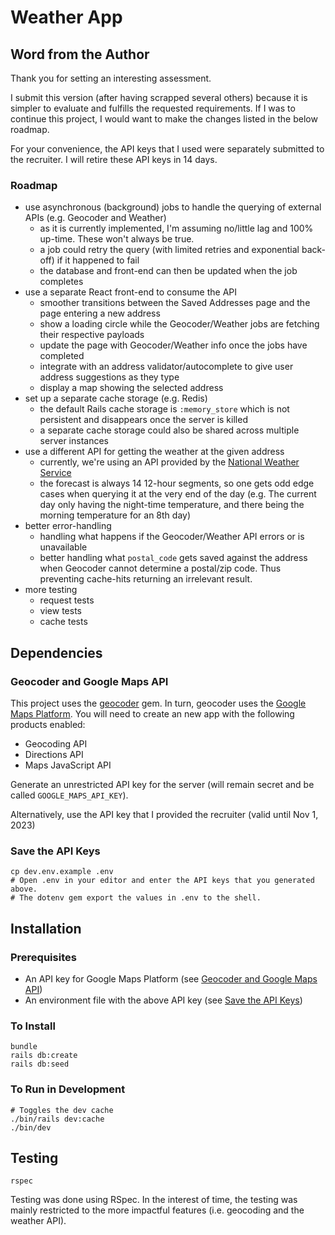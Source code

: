 # Weather App

## Word from the Author

Thank you for setting an interesting assessment.

I submit this version (after having scrapped several others) because it is simpler to evaluate and fulfills the requested requirements.
If I was to continue this project, I would want to make the changes listed in the below roadmap.

For your convenience, the API keys that I used were separately submitted to the recruiter.
I will retire these API keys in 14 days.

### Roadmap

- use asynchronous (background) jobs to handle the querying of external APIs (e.g. Geocoder and Weather)
    - as it is currently implemented, I'm assuming no/little lag and 100% up-time. These won't always be true.
    - a job could retry the query (with limited retries and exponential back-off) if it happened to fail
    - the database and front-end can then be updated when the job completes
- use a separate React front-end to consume the API
    - smoother transitions between the Saved Addresses page and the page entering a new address
    - show a loading circle while the Geocoder/Weather jobs are fetching their respective payloads
    - update the page with Geocoder/Weather info once the jobs have completed
    - integrate with an address validator/autocomplete to give user address suggestions as they type
    - display a map showing the selected address
- set up a separate cache storage (e.g. Redis)
    - the default Rails cache storage is `:memory_store` which is not persistent and disappears once the server is killed
    - a separate cache storage could also be shared across multiple server instances
- use a different API for getting the weather at the given address
    - currently, we're using an API provided by the [National Weather Service](https://www.weather.gov/documentation/services-web-api)
    - the forecast is always 14 12-hour segments, so one gets odd edge cases when querying it at the very end of the day
      (e.g. The current day only having the night-time temperature, and there being the morning temperature for an 8th day)
- better error-handling
    - handling what happens if the Geocoder/Weather API errors or is unavailable
    - better handling what `postal_code` gets saved against the address when Geocoder cannot determine a postal/zip code.
      Thus preventing cache-hits returning an irrelevant result.
- more testing
    - request tests
    - view tests
    - cache tests

## Dependencies

### Geocoder and Google Maps API

This project uses the [geocoder](https://github.com/alexreisner/geocoder) gem.
In turn, geocoder uses the [Google Maps Platform](https://developers.google.com/maps).
You will need to create an new app with the following products enabled:
- Geocoding API
- Directions API
- Maps JavaScript API

Generate an unrestricted API key for the server (will remain secret and be called `GOOGLE_MAPS_API_KEY`).

Alternatively, use the API key that I provided the recruiter (valid until Nov 1, 2023)

### Save the API Keys

    cp dev.env.example .env
    # Open .env in your editor and enter the API keys that you generated above.
    # The dotenv gem export the values in .env to the shell.

## Installation

### Prerequisites

- An API key for Google Maps Platform (see [Geocoder and Google Maps API](#geocoder-and-google-maps-api))
- An environment file with the above API key (see [Save the API Keys](#save-the-api-keys))

### To Install

    bundle
    rails db:create
    rails db:seed

### To Run in Development

    # Toggles the dev cache
    ./bin/rails dev:cache
    ./bin/dev

## Testing

    rspec

Testing was done using RSpec.
In the interest of time, the testing was mainly restricted to the more impactful features (i.e. geocoding and the weather API).

